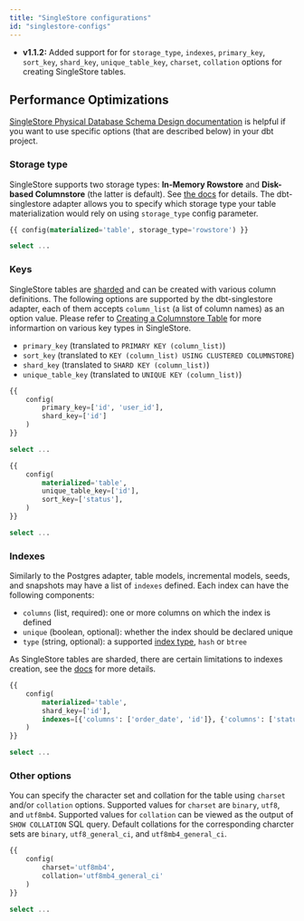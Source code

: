 ```yaml
---
title: "SingleStore configurations"
id: "singlestore-configs"
---
```



<Changelog>

  - **v1.1.2:** Added support for for `storage_type`, `indexes`, `primary_key`, `sort_key`, `shard_key`, `unique_table_key`, `charset`, `collation`  options for creating SingleStore tables.

</Changelog>

## Performance Optimizations
[SingleStore Physical Database Schema Design documentation](https://docs.singlestore.com/managed-service/en/create-a-database/physical-database-schema-design/concepts-of-physical-database-schema-design.html) is helpful if you want to use specific options (that are described below) in your dbt project.


### Storage type
SingleStore supports two storage types: **In-Memory Rowstore** and **Disk-based Columnstore** (the latter is default). See [the docs](https://docs.singlestore.com/managed-service/en/create-a-database/physical-database-schema-design/concepts-of-physical-database-schema-design/choosing-a-table-storage-type.html) for details. The dbt-singlestore adapter allows you to specify which storage type your table materialization would rely on using `storage_type` config parameter. 

<File name='rowstore_model.sql'>

```sql
{{ config(materialized='table', storage_type='rowstore') }}

select ...
```

</File>

### Keys

SingleStore tables are [sharded](https://docs.singlestore.com/managed-service/en/getting-started-with-managed-service/about-managed-service/sharding.html) and can be created with various column definitions. The following options are supported by the dbt-singlestore adapter, each of them accepts `column_list` (a list of column names) as an option value. Please refer to [Creating a Columnstore Table](https://docs.singlestore.com/managed-service/en/create-a-database/physical-database-schema-design/procedures-for-physical-database-schema-design/creating-a-columnstore-table.html) for more informartion on various key types in SingleStore.
- `primary_key` (translated to `PRIMARY KEY (column_list)`)
- `sort_key` (translated to `KEY (column_list) USING CLUSTERED COLUMNSTORE`)
- `shard_key` (translated to `SHARD KEY (column_list)`)
- `unique_table_key` (translated to `UNIQUE KEY (column_list)`)

<File name='primary_and_shard_model.sql'>

```sql
{{
    config(
        primary_key=['id', 'user_id'],
        shard_key=['id']
    )
}}

select ...
```

</File>

<File name='unique_and_sort_model.sql'>

```sql
{{
    config(
        materialized='table',
        unique_table_key=['id'],
        sort_key=['status'],
    )
}}

select ...
```

</File>

### Indexes
Similarly to the Postgres adapter, table models, incremental models, seeds, and snapshots may have a list of `indexes` defined. Each index can have the following components:
- `columns` (list, required): one or more columns on which the index is defined
- `unique` (boolean, optional): whether the index should be declared unique
- `type` (string, optional): a supported [index type](https://docs.singlestore.com/managed-service/en/reference/sql-reference/data-definition-language-ddl/create-index.html), `hash` or `btree`

As SingleStore tables are sharded, there are certain limitations to indexes creation, see the [docs](https://docs.singlestore.com/managed-service/en/create-a-database/physical-database-schema-design/concepts-of-physical-database-schema-design/understanding-keys-and-indexes-in-singlestore.html) for more details.

<File name='indexes_model.sql'>

```sql
{{
    config(
        materialized='table',
        shard_key=['id'],
        indexes=[{'columns': ['order_date', 'id']}, {'columns': ['status'], 'type': 'hash'}]
    )
}}

select ...
```

</File>


### Other options

You can specify the character set and collation for the table using `charset` and/or `collation` options. Supported values for `charset` are `binary`, `utf8`, and `utf8mb4`.  Supported values for `collation` can be viewed as the output of `SHOW COLLATION` SQL query. Default collations for the corresponding charcter sets are `binary`, `utf8_general_ci`, and `utf8mb4_general_ci`.

<File name='utf8mb4_model.sql'>

```sql
{{
    config(
        charset='utf8mb4',
        collation='utf8mb4_general_ci'
    )
}}

select ...
```

</File>